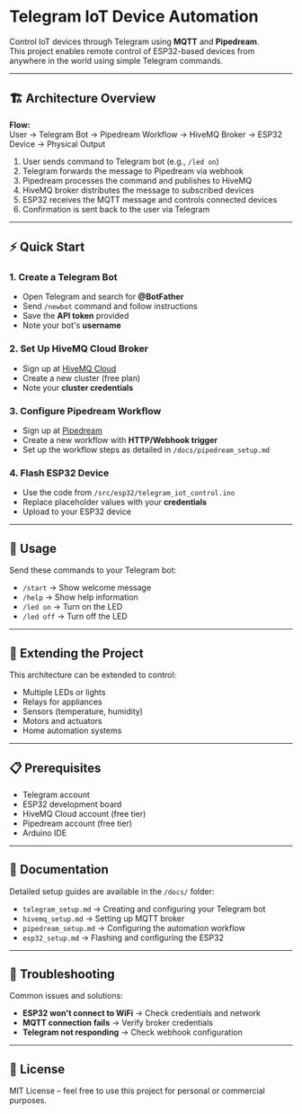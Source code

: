 # Telegram IoT Device Automation

Control IoT devices through Telegram using **MQTT** and **Pipedream**.  
This project enables remote control of ESP32-based devices from anywhere in the world using simple Telegram commands.

---

## 🏗️ Architecture Overview

**Flow:**  
User → Telegram Bot → Pipedream Workflow → HiveMQ Broker → ESP32 Device → Physical Output  

1. User sends command to Telegram bot (e.g., `/led on`)  
2. Telegram forwards the message to Pipedream via webhook  
3. Pipedream processes the command and publishes to HiveMQ  
4. HiveMQ broker distributes the message to subscribed devices  
5. ESP32 receives the MQTT message and controls connected devices  
6. Confirmation is sent back to the user via Telegram  

---

## ⚡ Quick Start

### 1. Create a Telegram Bot
- Open Telegram and search for **@BotFather**  
- Send `/newbot` command and follow instructions  
- Save the **API token** provided  
- Note your bot's **username**  

### 2. Set Up HiveMQ Cloud Broker
- Sign up at [HiveMQ Cloud](https://www.hivemq.com/mqtt-cloud-broker/)  
- Create a new cluster (free plan)  
- Note your **cluster credentials**  

### 3. Configure Pipedream Workflow
- Sign up at [Pipedream](https://pipedream.com/)  
- Create a new workflow with **HTTP/Webhook trigger**  
- Set up the workflow steps as detailed in `/docs/pipedream_setup.md`  

### 4. Flash ESP32 Device
- Use the code from `/src/esp32/telegram_iot_control.ino`  
- Replace placeholder values with your **credentials**  
- Upload to your ESP32 device  

---

## 🚀 Usage

Send these commands to your Telegram bot:  
- `/start` → Show welcome message  
- `/help` → Show help information  
- `/led on` → Turn on the LED  
- `/led off` → Turn off the LED  

---

## 🔧 Extending the Project

This architecture can be extended to control:  
- Multiple LEDs or lights  
- Relays for appliances  
- Sensors (temperature, humidity)  
- Motors and actuators  
- Home automation systems  

---

## 📋 Prerequisites

- Telegram account  
- ESP32 development board  
- HiveMQ Cloud account (free tier)  
- Pipedream account (free tier)  
- Arduino IDE  

---

## 📝 Documentation

Detailed setup guides are available in the `/docs/` folder:  
- `telegram_setup.md` → Creating and configuring your Telegram bot  
- `hivemq_setup.md` → Setting up MQTT broker  
- `pipedream_setup.md` → Configuring the automation workflow  
- `esp32_setup.md` → Flashing and configuring the ESP32  

---

## 🐛 Troubleshooting

Common issues and solutions:  
- **ESP32 won't connect to WiFi** → Check credentials and network  
- **MQTT connection fails** → Verify broker credentials  
- **Telegram not responding** → Check webhook configuration  

---

## 📜 License

MIT License – feel free to use this project for personal or commercial purposes.
